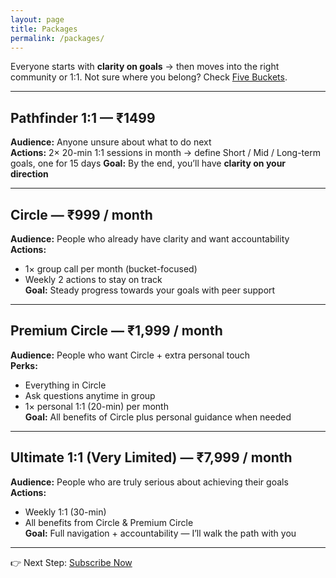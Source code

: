 ```yaml
---
layout: page
title: Packages
permalink: /packages/
---
```


Everyone starts with **clarity on goals** → then moves into the right community or 1:1.
Not sure where you belong? Check [Five Buckets](/buckets/).

---

## Pathfinder 1:1 — ₹1499
**Audience:** Anyone unsure about what to do next  
**Actions:** 2× 20-min 1:1 sessions in month → define Short / Mid / Long-term goals, one for 15 days
**Goal:** By the end, you’ll have **clarity on your direction**

---

## Circle — ₹999 / month
**Audience:** People who already have clarity and want accountability  
**Actions:**  
- 1× group call per month (bucket-focused)  
- Weekly 2 actions to stay on track  
**Goal:** Steady progress towards your goals with peer support  

---

## Premium Circle — ₹1,999 / month
**Audience:** People who want Circle + extra personal touch  
**Perks:**  
- Everything in Circle  
- Ask questions anytime in group  
- 1× personal 1:1 (20-min) per month  
**Goal:** All benefits of Circle plus personal guidance when needed  

---

## Ultimate 1:1 (Very Limited) — ₹7,999 / month
**Audience:** People who are truly serious about achieving their goals  
**Actions:**  
- Weekly 1:1 (30-min)  
- All benefits from Circle & Premium Circle  
**Goal:** Full navigation + accountability — I’ll walk the path with you  

---

👉 Next Step: [Subscribe Now](/subscribe/)  
